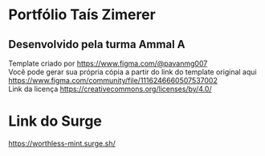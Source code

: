 # Portfólio Taís Zimerer

## Desenvolvido pela turma Ammal A


Template criado por
https://www.figma.com/@pavanmg007
<br>
Você pode gerar sua própria cópia a partir do link do template original aqui
https://www.figma.com/community/file/1116246660507537002
<br>
Link da licença
https://creativecommons.org/licenses/by/4.0/

# Link do Surge
https://worthless-mint.surge.sh/
